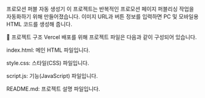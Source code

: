 프로모션 퍼블 자동 생성기
이 프로젝트는 반복적인 프로모션 페이지 퍼블리싱 작업을 자동화하기 위해 만들어졌습니다. 이미지 URL과 버튼 정보를 입력하면 PC 및 모바일용 HTML 코드를 생성해 줍니다.

🚀 프로젝트 구조
Vercel 배포를 위해 프로젝트 파일은 다음과 같이 구성되어 있습니다.

index.html: 메인 HTML 파일입니다.

style.css: 스타일(CSS) 파일입니다.

script.js: 기능(JavaScript) 파일입니다.

README.md: 프로젝트 설명 파일입니다.
